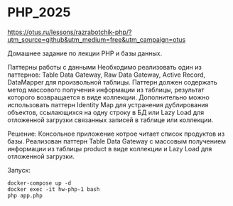 # PHP_2025

https://otus.ru/lessons/razrabotchik-php/?utm_source=github&utm_medium=free&utm_campaign=otus

Домашнее задание по лекции PHP и базы данных.

Паттерны работы с данными
Необходимо реализовать один из паттернов: Table Data Gateway, Raw Data Gateway, Active Record, DataMapper для произвольной таблицы.
Паттерн должен содержать метод массового получения информации из таблицы, результат которого возвращается в виде коллекции.
Дополнительно можно использовать паттерн Identity Map для устранения дублирования объектов, ссылающихся на одну строку в БД или Lazy Load для отложенной загрузки связанных записей в таблице или коллекции.

Решение:
Консольное приложение котрое читает список продуктов из базы. Реализован паттерн Table Data Gateway с массовым получением информации из таблицы product в виде коллекции и Lazy Load для отложенной загрузки.  

Запуск:
```
docker-compose up -d
docker exec -it hw-php-1 bash
php app.php
```
